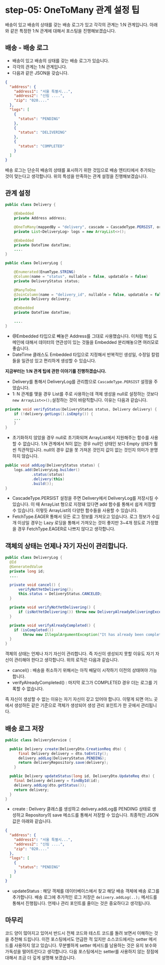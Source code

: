 # step-05: OneToMany 관계 설정 팁

배송이 있고 배송의 상태를 갖는 배송 로그가 있고 각각의 관계는 1:N 관계입니다. 아래와 같은 특정한 1:N 관계에 대해서 포스팅을 진행해보겠습니다.

## 배송 - 배송 로그
* 배송이 있고 배송의 상태를 갖는 배송 로그가 있습니다.
* 각각의 관계는 1:N 관계입니다.
* 다음과 같은 JSON을 갖습니다.
```json
{
  "address": {
    "address1": "서울 특별시...",
    "address2": "신림 ....",
    "zip": "020...."
  },
  "logs": [
    {
      "status": "PENDING"
    },
    {
      "status": "DELIVERING"
    },
    {
      "status": "COMPLETED"
    }
  ]
}
```
배송 로그는 단순히 배송의 상태를 표시하기 위한 것임으로 배송 엔티티에서 추가되는 것이 맞는다고 생각합니다. 위의 특성을 만족하는 관계 설정을 진행해보겠습니다.

## 관계 설정

```java
public class Delivery {

    @Embedded
    private Address address;

    @OneToMany(mappedBy = "delivery", cascade = CascadeType.PERSIST, orphanRemoval = true, fetch = FetchType.EAGER)
    private List<DeliveryLog> logs = new ArrayList<>();

    @Embedded
    private DateTime dateTime;
    ....
}

public class DeliveryLog {

    @Enumerated(EnumType.STRING)
    @Column(name = "status", nullable = false, updatable = false)
    private DeliveryStatus status;

    @ManyToOne
    @JoinColumn(name = "delivery_id", nullable = false, updatable = false)
    private Delivery delivery;

    @Embedded
    private DateTime dateTime;

    ....
}
```
* @Embedded 타입으로 빼놓은 Address를 그대로 사용했습니다. 이처럼 핵심 도메인에 대해서 데이터의 연관성이 있는 것들을 Embedded 분리해놓으면 여러모로 좋습니다.
* DateTime 클래스도 Embedded 타입으로 지정해서 반복적인 생성일, 수정일 칼럼들을 일관성 있고 편리하게 생성할 수 있습니다.

**지금부터는 1:N 관계 팁에 관한 이야기를 진행하겠습니다.**

* Delivery를 통해서 DeliveryLog를 관리함으로 `CascadeType.PERSIST` 설정을 주었습니다.
* 1: N 관계를 맺을 경우 List를 주로 사용하는데 객체 생성을 null로 설정하는 것보다 `new ArrayList<>();`설정하는 것이 바람직합니다. 이유는 다음과 같습니다.

 ```java
 private void verifyStatus(DeliveryStatus status, Delivery delivery) {
     if (!delivery.getLogs().isEmpty()) {
     ...
     }
 }
 ```
* 초기화하지 않았을 경우 null로 초기화되며 ArrayList에서 지원해주는 함수를 사용할 수 없습니다. 1:N 관계에서 N이 없는 경우 null인 상태인 보다 Empty 상태가 훨씬 직관적입니다. null의 경우 값을 못 가져온 것인지 값이 없는 것인지 의미가 분명하지 않습니다.

```java
public void addLog(DeliveryStatus status) {
    logs.add(DeliveryLog.builder()
            .status(status)
            .delivery(this)
            .build());
}
```
* CascadeType.PERSIST 설정을 주면  Delivery에서 DeliveryLog를 저장시킬 수 있습니다. 이 때 ArrayList 형으로 지정돼 있다면 add 함수를 통해서 쉽게 저장할 수 있습니다. 이렇듯 ArrayList의 다양한 함수들을 사용할 수 있습니다.
* FetchType.EAGER 통해서 모든 로그 정보를 가져오고 있습니다. 로그 정보가 수십 개 이상일 경우는 Lazy 로딩을 통해서 가져오는 것이 좋지만 3~4개 정도로 가정했을 경우 FetchType.EAGER로 나쁘지 않다고 생각합니다.

## 객체의 상태는 언제나 자기 자신이 관리합니다.

```java
public class DeliveryLog {
  @Id
  @GeneratedValue
  private long id;
  ....

  private void cancel() {
      verifyNotYetDelivering();
      this.status = DeliveryStatus.CANCELED;
  }

  private void verifyNotYetDelivering() {
      if (isNotYetDelivering()) throw new DeliveryAlreadyDeliveringException();
  }

  private void verifyAlreadyCompleted() {
    if (isCompleted())
        throw new IllegalArgumentException("It has already been completed and can not be changed.");
  }
}
```
객체의 상태는 언제나 자기 자신이 관리합니다. 즉 자신이 생성되지 못할 이유도 자기 자신이 관리해야 한다고 생각합니다. 위의 로직은 다음과 같습니다.
* cancel() : 배송을 취소하기 위해서는 아직 배달이 시작하기 이전의 상태여야 가능합니다.
* verifyAlreadyCompleted() : 마지막 로그가 COMPLETED 경우 더는 로그를 기록할 수 없습니다.

즉 자신이 생성할 수 없는 이유는 자기 자신이 갖고 있어야 합니다. 이렇게 되면 어느 곳에서 생성하든 같은 기준으로 객체가 생성되어 생성 관리 포인트가 한 곳에서 관리됩니다.

## 배송 로그 저장

```java
public class DeliveryService {

  public Delivery create(DeliveryDto.CreationReq dto) {
      final Delivery delivery = dto.toEntity();
      delivery.addLog(DeliveryStatus.PENDING);
      return deliveryRepository.save(delivery);
    }

  public Delivery updateStatus(long id, DeliveryDto.UpdateReq dto) {
    final Delivery delivery = findById(id);
    delivery.addLog(dto.getStatus());
    return delivery;
  }
}
```
* create : Delivery 클래스를 생성하고 delivery.addLog를 PENDING 상태로 생성하고 Repository의 save 메소드를 통해서 저장할 수 있습니다. 최종적인 JSON 값은 아래와 같습니다.

```json
{
  "address": {
    "address1": "서울 특별시...",
    "address2": "신림 ....",
    "zip": "020...."
  },
  "logs": [
    {
      "status": "PENDING"
    }
  ]
}
```
* updateStatus : 해당 객체를 데이터베이스에서 찾고 해당 배송 객체에 배송 로그를 추가합니다. 배송 로그에 추가적인 로그 저장은 `delivery.addLog(..);` 메서드를 통해서 진행됩니다. 언제나 관리 포인트를 줄이는 것은 중요하다고 생각됩니다.


## 마무리
코드 양이 많아지고 있어서 반드시 전체 코드와 테스트 코드를 돌려 보면서 이해하는 것을 추천해 드립니다. 이전 포스팅에서도 언급한 적 있지만 소스코드에서는 setter 메서드를 사용하지 않고 있습니다. 무분별하게 setter 메서드를 남용하는 것은 유지 보수와 가독성을 떨어트린다고 생각합니다. 다음 포스팅에서는 setter를 사용하지 않는 장점에 대해서 조금 더 깊게 설명해 보겠습니다.
